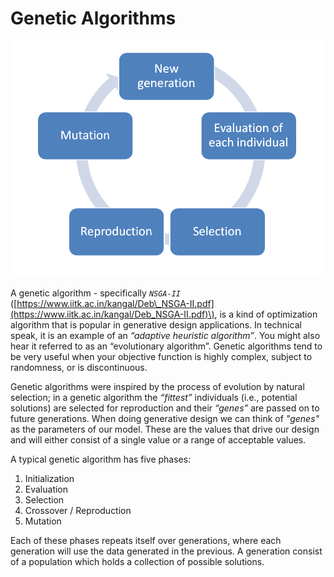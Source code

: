 # Genetic Algorithms

![](../../.gitbook/assets/4_06_gaprocess.png)

A genetic algorithm - specifically _`NSGA-II`_ \([https://www.iitk.ac.in/kangal/Deb\_NSGA-II.pdf](https://www.iitk.ac.in/kangal/Deb_NSGA-II.pdf)\), is a kind of optimization algorithm that is popular in generative design applications. In technical speak, it is an example of an _“adaptive heuristic algorithm”_. You might also hear it referred to as an “evolutionary algorithm”. Genetic algorithms tend to be very useful when your objective function is highly complex, subject to randomness, or is discontinuous.

Genetic algorithms were inspired by the process of evolution by natural selection; in a genetic algorithm the _“fittest”_ individuals \(i.e., potential solutions\) are selected for reproduction and their _“genes”_ are passed on to future generations. When doing generative design we can think of _"genes"_ as the parameters of our model. These are the values that drive our design and will either consist of a single value or a range of acceptable values.

A typical genetic algorithm has five phases:

1. Initialization
2. Evaluation 
3. Selection 
4. Crossover / Reproduction
5. Mutation 

Each of these phases repeats itself over generations, where each generation will use the data generated in the previous. A generation consist of a population which holds a collection of possible solutions.

